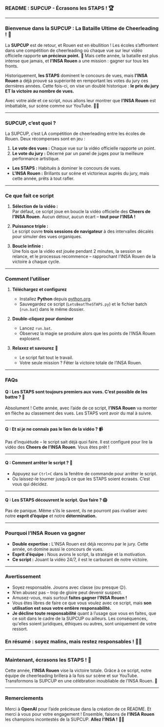 ### **README : SUPCUP - Écrasons les STAPS ! 🏆**

---

### **Bienvenue dans la SUPCUP : La Bataille Ultime de Cheerleading !** 🎉

La **SUPCUP** est de retour, et Rouen est en ébullition ! Les écoles s’affrontent dans une compétition de cheerleading où chaque vue sur leur vidéo officielle rapporte **un précieux point.** 🥇 Mais cette année, la bataille est plus intense que jamais, et **l’INSA Rouen** a une mission : gagner sur tous les fronts.

Historiquement, **les STAPS** dominent le concours de vues, mais **l’INSA Rouen** a déjà prouvé sa supériorité en remportant les votes du jury ces dernières années. Cette fois-ci, on vise un doublé historique : **le prix du jury ET la victoire au nombre de vues.**

Avec votre aide et ce script, nous allons leur montrer que **l’INSA Rouen** est imbattable, sur scène comme sur YouTube. 💙💛

---

### **SUPCUP, c’est quoi ?**
La SUPCUP, c’est LA compétition de cheerleading entre les écoles de Rouen. Deux récompenses sont en jeu :  
1. **Le vote des vues :** Chaque vue sur la vidéo officielle rapporte un point.  
2. **Le vote du jury :** Décerné par un panel de juges pour la meilleure performance artistique.

- **Les STAPS :** Habitués à dominer le concours de vues.  
- **L’INSA Rouen :** Brillants sur scène et victorieux auprès du jury, mais cette année, prêts à tout rafler.

---

### **Ce que fait ce script**
1. **Sélection de la vidéo :**  
   Par défaut, ce script joue en boucle la vidéo officielle des **Cheers de l’INSA Rouen**. Aucun détour, aucun écart – **tout pour l’INSA !**

2. **Puissance triple :**  
   Le script ouvre **trois sessions de navigateur** à des intervalles décalés pour simuler des vues organiques.

3. **Boucle infinie :**  
   Une fois que la vidéo est jouée pendant 2 minutes, la session se relance, et le processus recommence – rapprochant l’INSA Rouen de la victoire à chaque cycle.

---

### **Comment l’utiliser**

1. **Téléchargez et configurez**  
   - Installez **Python** depuis [python.org](https://python.org).  
   - Sauvegardez ce script (`LetsBeatTheSTAPS.py`) et le fichier batch (`run.bat`) dans le même dossier.

2. **Double-cliquez pour dominer**  
   - Lancez `run.bat`.  
   - Observez la magie se produire alors que les points de l’INSA Rouen explosent.

3. **Relaxez et savourez** 🎯  
   - Le script fait tout le travail.  
   - Votre seule mission ? Fêter la victoire totale de l’INSA Rouen.

---

### **FAQs**

#### **Q : Les STAPS sont toujours premiers aux vues. C’est possible de les battre ?** 🤔
Absolument ! Cette année, avec l’aide de ce script, **l’INSA Rouen** va monter en flèche au classement des vues. Les STAPS vont avoir du mal à suivre.

---

#### **Q : Et si je ne connais pas le lien de la vidéo ?** 📹
Pas d’inquiétude – le script sait déjà quoi faire. Il est configuré pour lire la vidéo des **Cheers de l’INSA Rouen**. Vous êtes prêt !

---

#### **Q : Comment arrêter le script ?** 🛑
- Appuyez sur `Ctrl+C` dans la fenêtre de commande pour arrêter le script.  
- Ou laissez-le tourner jusqu’à ce que les STAPS soient écrasés. C’est vous qui décidez.

---

#### **Q : Les STAPS découvrent le script. Que faire ?** 😱
Pas de panique. Même s’ils le savent, ils ne pourront pas rivaliser avec notre **esprit d’équipe** et notre **détermination.**

---

### **Pourquoi l’INSA Rouen va gagner**
- **Double expertise :** L’INSA Rouen est déjà reconnu par le jury. Cette année, on domine aussi le concours de vues.  
- **Esprit d’équipe :** Nous avons le script, la stratégie et la motivation.  
- **Ce script :** Jouant la vidéo 24/7, il est le carburant de notre victoire.  

---

### **Avertissement**

- Soyez responsable. Jouons avec classe (ou presque 😉).  
- N’en abusez pas – trop de gloire peut devenir suspect.  
- Amusez-vous, mais surtout **faites gagner l’INSA Rouen !**  
- Vous êtes libres de faire ce que vous voulez avec ce script, mais **son utilisation est sous votre entière responsabilité.**  
- **Je décline toute responsabilité** quant à l’usage que vous en faites, que ce soit dans le cadre de la SUPCUP ou ailleurs. Les conséquences, qu'elles soient juridiques, éthiques ou autres, sont uniquement de votre ressort.  

### **En résumé : soyez malins, mais restez responsables !** 💙💛

---

### **Maintenant, écrasons les STAPS ! 🚀**
Cette année, **l’INSA Rouen** vise la victoire totale. Grâce à ce script, notre équipe de cheerleading brillera à la fois sur scène et sur YouTube. Transformons la SUPCUP en une célébration inoubliable de l’INSA Rouen. 🎉

---

### **Remerciements**
Merci à **OpenAI** pour l’aide précieuse dans la création de ce README. Et merci à vous pour votre engagement ! Ensemble, faisons de **l’INSA Rouen** les champions incontestés de la SUPCUP. **Allez l’INSA !** 💙💛